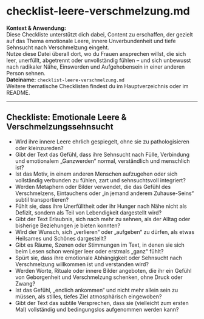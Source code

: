 # checklist-leere-verschmelzung.md

**Kontext & Anwendung:**  
Diese Checkliste unterstützt dich dabei, Content zu erschaffen, der gezielt auf das Thema emotionale Leere, innere Unverbundenheit und tiefe Sehnsucht nach Verschmelzung eingeht.  
Nutze diese Datei überall dort, wo du Frauen ansprechen willst, die sich leer, unerfüllt, abgetrennt oder unvollständig fühlen – und sich unbewusst nach radikaler Nähe, Einswerden und Aufgehobensein in einer anderen Person sehnen.  
**Dateiname:** `checklist-leere-verschmelzung.md`  
Weitere thematische Checklisten findest du im Hauptverzeichnis oder im README.

---

## Checkliste: Emotionale Leere & Verschmelzungssehnsucht

- Wird ihre innere Leere ehrlich gespiegelt, ohne sie zu pathologisieren oder kleinzureden?
- Gibt der Text das Gefühl, dass ihre Sehnsucht nach Fülle, Verbindung und emotionalem „Ganzwerden“ normal, verständlich und menschlich ist?
- Ist das Motiv, in einem anderen Menschen aufzugehen oder sich vollständig verbunden zu fühlen, zart und sehnsuchtsvoll integriert?
- Werden Metaphern oder Bilder verwendet, die das Gefühl des Verschmelzens, Eintauchens oder „in jemand anderem Zuhause-Seins“ subtil transportieren?
- Fühlt sie, dass ihre Unerfülltheit oder ihr Hunger nach Nähe nicht als Defizit, sondern als Teil von Lebendigkeit dargestellt wird?
- Gibt der Text Erlaubnis, sich nach mehr zu sehnen, als der Alltag oder bisherige Beziehungen je bieten konnten?
- Wird der Wunsch, sich „verlieren“ oder „aufgeben“ zu dürfen, als etwas Heilsames und Schönes dargestellt?
- Gibt es Räume, Szenen oder Stimmungen im Text, in denen sie sich beim Lesen schon weniger leer oder erstmals „ganz“ fühlt?
- Spürt sie, dass ihre emotionale Abhängigkeit oder Sehnsucht nach Verschmelzung willkommen ist und verstanden wird?
- Werden Worte, Rituale oder innere Bilder angeboten, die ihr ein Gefühl von Geborgenheit und Verschmelzung schenken, ohne Druck oder Zwang?
- Ist das Gefühl, „endlich ankommen“ und nicht mehr allein sein zu müssen, als stilles, tiefes Ziel atmosphärisch eingewoben?
- Gibt der Text das subtile Versprechen, dass sie (vielleicht zum ersten Mal) vollständig und bedingungslos aufgenommen werden kann?

